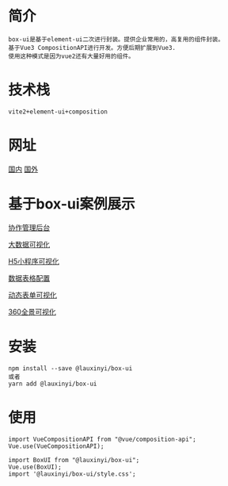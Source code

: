 # 简介

```
box-ui是基于element-ui二次进行封装。提供企业常用的，高复用的组件封装。
基于Vue3 CompositionAPI进行开发。方便后期扩展到Vue3.
使用这种模式是因为vue2还有大量好用的组件。
```

# 技术栈
```
vite2+element-ui+composition
```

# 网址
[国内](http://www.v5soft.com) [国外](https://lsamu.github.io/box-ui/)

# 基于box-ui案例展示

[协作管理后台](http://admin.v5soft.com)

[大数据可视化](http://bigdata.v5soft.com)

[H5小程序可视化](http://h5.v5soft.com)

[数据表格配置](http://datagrid.v5soft.com)

[动态表单可视化](http://form.v5soft.com)

[360全景可视化](http://panorama.v5soft.com)

# 安装
```
npm install --save @lauxinyi/box-ui
或者
yarn add @lauxinyi/box-ui
```

# 使用
```
import VueCompositionAPI from "@vue/composition-api";
Vue.use(VueCompositionAPI);

import BoxUI from "@lauxinyi/box-ui";
Vue.use(BoxUI);
import '@lauxinyi/box-ui/style.css';

```